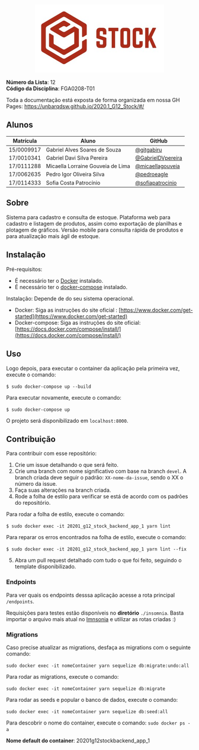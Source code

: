<p align="center">
<img src="./assets/Logo03.jpg" />
</p>

**Número da Lista**: 12<br>
**Código da Disciplina**: FGA0208-T01<br>

Toda a documentação está exposta de forma organizada em nossa GH Pages: https://unbarqdsw.github.io/2020.1_G12_Stock/#/


## Alunos

| Matrícula  | Aluno    |GitHub                         |
| ---------- | --------------------------------- | - |
| 15/0009917 | Gabriel Alves Soares de Souza     | [@gitgabiru](https://github.com/gitgabiru)
| 17/0010341 | Gabriel Davi Silva Pereira        | [@GabrielDVpereira](https://github.com/GabrielDVpereira)
| 17/0111288 | Micaella Lorraine Gouveia de Lima | [@micaellagouveia](https://github.com/micaellagouveia)
| 17/0062635 | Pedro Igor Oliveira Silva         | [@pedroeagle](https://github.com/pedroeagle)
| 17/0114333 | Sofia Costa Patrocínio            | [@sofiapatrocinio](https://github.com/sofiapatrocinio)

## Sobre

Sistema para cadastro e consulta de estoque. Plataforma web para cadastro e listagem de produtos, assim como exportação de planilhas e plotagem de gráficos. Versão mobile para consulta rápida de produtos e para atualização mais ágil de estoque.

## Instalação

Pré-requisitos: 
* É necessário ter o [Docker](https://www.docker.com/) instalado.
* É necessário ter o [docker-compose](https://docs.docker.com/compose/) instalado.

Instalação: 
Depende de do seu sistema operacional.
* Docker: Siga as instruções do site oficial : [https://www.docker.com/get-started](https://www.docker.com/get-started)
* Docker-compose: Siga as instruções do site oficial: [https://docs.docker.com/compose/install/](https://docs.docker.com/compose/install/)


## Uso

Logo depois, para executar o container da aplicação pela primeira vez, execute o comando:

```$ sudo docker-compose up --build```

Para executar novamente, execute o comando:

```$ sudo docker-compose up```

O projeto será disponibilizado em  ```localhost:8000```.
## Contribuição
Para contribuir com esse repositório:
1. Crie um issue detalhando o que será feito.
2. Crie uma branch com nome significativo com base na branch ```devel```. A branch criada deve seguir o padrão: ```XX-nome-da-issue```, sendo o XX o número da issue.
3. Faça suas alterações na branch criada.
4. Rode a folha de estilo para verificar se está de acordo com os padrões do repositório.

Para rodar a folha de estilo, execute o comando:

```$ sudo docker exec -it 20201_g12_stock_backend_app_1 yarn lint```

Para reparar os erros encontrados na folha de estilo, execute o comando:


```$ sudo docker exec -it 20201_g12_stock_backend_app_1 yarn lint --fix```

5. Abra um pull request detalhado com tudo o que foi feito, seguindo o template disponibilizado.

### Endpoints

Para ver quais os endpoints desssa aplicação acesse a rota principal ```/endpoints```.

Requisições para testes estão disponíveis no **diretório** ```./insomnia```. Basta importar o arquivo mais atual no [Imnsonia](https://github.com/Kong/insomnia)
e utilizar as rotas criadas :)

### Migrations
Caso precise atualizar as migrations, desfaça as migrations com o seguinte comando:

```sudo docker exec -it nomeContainer yarn sequelize db:migrate:undo:all```

Para rodar as migrations, execute o comando:

```sudo docker exec -it nomeContainer yarn sequelize db:migrate```

Para rodar as seeds e popular o banco de dados, execute o comando:

```sudo docker exec -it nomeContainer yarn sequelize db:seed:all```

Para descobrir o nome do container, execute o comando: ```sudo docker ps -a```

**Nome default do container**: 20201g12stockbackend_app_1